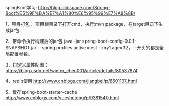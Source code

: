 spingBoot学习:
http://blog.didispace.com/Spring-Boot%E5%9F%BA%E7%A1%80%E6%95%99%E7%A8%8B/

1、项目打包：
项目根目录下打开cmd，执行:mvn package，在target目录下生成jar包.

2、带命令执行构建后的jar包
java -jar spring-boot-config-0.0.1-SNAPSHOT.jar --spring.profiles.active=test --my1.age=32，--开头的都是全局配置参数。

3、自定义属性配置：https://blog.csdn.net/winter_chen001/article/details/80537874

4、redis使用
http://www.cnblogs.com/jiangbei/p/8601107.html

5、缓存spring-boot-starter-cache
http://www.cnblogs.com/yueshutong/p/9381540.html